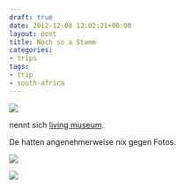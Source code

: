 ```yaml
---
draft: true
date: 2012-12-08 12:02:21+00:00
layout: post
title: Noch so a Stamm
categories:
- trips
tags:
- trip
- south-africa
---
```


[![](http://clemi.ag3r.at/wp-content/uploads/2012/12/wpid-Photo-08.12.2012-0712.jpg)](http://http://clemi.ag3r.at/wp-content/uploads/2012/12/wpid-Photo-08.12.2012-0712.jpg)





nennt sich [living museum](http://www.lcfn.info/en/damara/damara-home).

<!-- more -->

De hatten angenehmerweise nix gegen Fotos.



[![](http://clemi.ag3r.at/wp-content/uploads/2012/12/wpid-Photo-08.12.2012-0713.jpg)](http://clemi.ag3r.at/wp-content/uploads/2012/12/wpid-Photo-08.12.2012-0713.jpg)

[![](file://localhost/private/var/mobile/Applications/6585853B-D407-4FDA-AD15-E25AC647B8E1/tmp/offline_image_E3F6D92E-3D87-42F0-8694-D163F7003643.jpg)](assets-library://asset/asset.NEF?id=E3F6D92E-3D87-42F0-8694-D163F7003643&ext=NEF)





